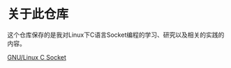 # 关于此仓库

这个仓库保存的是我对Linux下C语言Socket编程的学习、研究以及相关的实践的内容。

[GNU/Linux C Socket](https://www.gnu.org/software/libc/manual/html_node/Sockets.html)
